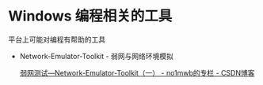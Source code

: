 # Windows 编程相关的工具

平台上可能对编程有帮助的工具

* Network-Emulator-Toolkit - 弱网与网络环境模拟

    [弱网测试—Network-Emulator-Toolkit（一） - no1mwb的专栏 - CSDN博客](https://blog.csdn.net/no1mwb/article/details/53638681 )

